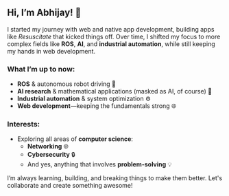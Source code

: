 ## Hi, I’m Abhijay! 👋

I started my journey with web and native app development, building apps like *Resuscitate* that kicked things off. Over time, I shifted my focus to more complex fields like **ROS**, **AI**, and **industrial automation**, while still keeping my hands in web development.

### What I’m up to now:
- **ROS** & autonomous robot driving 🤖  
- **AI research** & mathematical applications (masked as AI, of course) 🧠  
- **Industrial automation** & system optimization ⚙️  
- **Web development**—keeping the fundamentals strong 🌐  

### Interests:
- Exploring all areas of **computer science**:  
    - **Networking** 🌐  
    - **Cybersecurity** 🔒  
    - And yes, anything that involves **problem-solving** 💡  

I’m always learning, building, and breaking things to make them better. Let's collaborate and create something awesome!